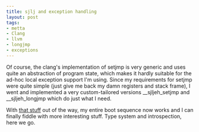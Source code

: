 ```yaml
--- 
title: sjlj and exception handling
layout: post
tags: 
- metta
- Clang
- llvm
- longjmp
- exceptions
---
```

Of course, the clang's implementation of setjmp is very generic and uses quite an abstraction of program state, which makes it hardly suitable for the ad-hoc local exception support I'm using. Since my requirements for setjmp were quite simple (just give me back my damn registers and stack frame), I went and implemented a very custom-tailored versions 
\__sjljeh_setjmp and \__sjljeh_longjmp which do just what I need.

With [that stuff](https://github.com/berkus/metta/blob/master/src/runtime/setjmp.s) out of the way, my entire boot sequence now works and I can finally fiddle with more interesting stuff. Type system and introspection, here we go.
